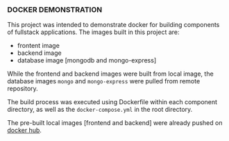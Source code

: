 ### DOCKER DEMONSTRATION
This project was intended to demonstrate docker for building components of fullstack applications.
The images built in this project are:
- frontent image
- backend image
- database image [mongodb and mongo-express]

While the frontend and backend images were built from local image, the database images `mongo` and `mongo-express` were pulled from remote repository.

The build process was executed using Dockerfile within each component directory, as well as the `docker-compose.yml` in the root directory. 

The pre-built local images [frontend and backend] were already pushed on [docker hub](https://hub.docker.com/repository/docker/argav/dockerscript/general).

